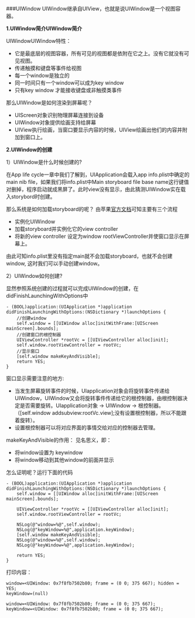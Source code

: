 ###UIWindow
UIWindow继承自UIView，也就是说UIWindow是一个视图容器。

**1.UIWindow简介UIWindow简介**

UIWindowUIWindow特性：
- 它是最底层的视图容器，所有可见的视图都是依附在它之上。没有它就没有可见视图。
- 传递触摸和键盘等事件给视图
- 每一个window是独立的
- 同一时间只有一个window可以成为key window
- 只有key window 才能接收键盘或非触摸类事件

那么UIWindow是如何渲染到屏幕呢？
- UIScreen对象识别物理屏幕连接到设备
- UIWindow对象提供绘画支持给屏幕
- UIView执行绘画，当窗口要显示内容的时候，UIView绘画出他们的内容并附加到窗口上。

**2.UIWindow的创建**

1）UIWindow是什么时候创建的?

在App life cycle一章中我们了解到，UIApplication会载入app info.plist中确定的main nib file，如果我们将info.plist中Main storyboard file base name这行键值对删掉，程序启动就成黑屏了。此时view没有显示，由此猜测UIWindow实在载入storybord时创建。

那么系统是如何加载storyboard的呢？
由苹果[官方文档][1]可知主要有三个流程
- 实例化UIWindow
- 加载storyboard并实例化它的view controller
- 将新的view controller 设定为window rootViewController并使窗口显示在屏幕上。

由此可知info.plist里没有指定main就不会加载storyboard，也就不会创建window, 这时我们可以手动创建window。

2）UIWindow如何创建?

显然参照系统创建的过程就可以完成UIWindow的创建，在didFinishLaunchingWithOptions中
```
- (BOOL)application:(UIApplication *)application didFinishLaunchingWithOptions:(NSDictionary *)launchOptions {
    //创建window
    self.window = [[UIWindow alloc]initWithFrame:[UIScreen mainScreen].bounds];
    //创建窗口的根控制器
    UIViewController *rootVc = [[UIViewController alloc]init];
    self.window.rootViewController = rootVc;
    //显示窗口
    [self.window makeKeyAndVisible];
    return YES;
}
```
窗口显示需要注意的地方:

- 当发生屏幕旋转事件的时候，UIapplication对象会将旋转事件传递给UIWindow，UIWindow又会将旋转事件传递给它的根控制器，由根控制器决定是否需要旋转。UIapplication对象 -> UIWindow -> 根控制器。
（[self.window  addsubview:rootVc.view];没有设置根控制器，所以不能跟着旋转）。
- 设置根控制器可以将对应界面的事情交给对应的控制器去管理。

makeKeyAndVisible的作用：
见名思义，即：
- 将window设置为 keywindow
- 将window移动到其他window的前面并显示

怎么证明呢？运行下面的代码
```
- (BOOL)application:(UIApplication *)application didFinishLaunchingWithOptions:(NSDictionary *)launchOptions {
    self.window = [[UIWindow alloc]initWithFrame:[UIScreen mainScreen].bounds];

    UIViewController *rootVc = [[UIViewController alloc]init];
    self.window.rootViewController = rootVc;
    
    NSLog(@"window=%@",self.window);
    NSLog(@"keyWindow=%@",application.keyWindow);
    [self.window makeKeyAndVisible];
    NSLog(@"window=%@",self.window);
    NSLog(@"keyWindow=%@",application.keyWindow);
    
    return YES;
}
```
打印内容：
```
window=<UIWindow: 0x7f8fb7502b80; frame = (0 0; 375 667); hidden = YES; 
keyWindow=(null)

window=<UIWindow: 0x7f8fb7502b80; frame = (0 0; 375 667); 
keyWindow=<UIWindow: 0x7f8fb7502b80; frame = (0 0; 375 667); 
```



[1]:https://developer.apple.com/library/content/documentation/WindowsViews/Conceptual/WindowAndScreenGuide/WindowScreenRolesinApp/WindowScreenRolesinApp.html